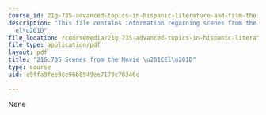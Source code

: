 ```yaml
---
course_id: 21g-735-advanced-topics-in-hispanic-literature-and-film-the-films-of-luis-bunuel-fall-2013
description: "This file contains information regarding scenes from the movie \u201C\
  el\u201D"
file_location: /coursemedia/21g-735-advanced-topics-in-hispanic-literature-and-film-the-films-of-luis-bunuel-fall-2013/c9ffa9fee9ce96b8949ee7179c70346c_MIT21G_735F13_Scenes_El.pdf
file_type: application/pdf
layout: pdf
title: "21G.735 Scenes from the Movie \u201CEl\u201D"
type: course
uid: c9ffa9fee9ce96b8949ee7179c70346c

---
```

None